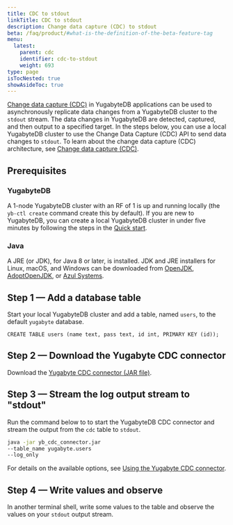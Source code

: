 ```yaml
---
title: CDC to stdout
linkTitle: CDC to stdout
description: Change data capture (CDC) to stdout
beta: /faq/product/#what-is-the-definition-of-the-beta-feature-tag
menu:
  latest:
    parent: cdc
    identifier: cdc-to-stdout
    weight: 693
type: page
isTocNested: true
showAsideToc: true
---
```


[Change data capture (CDC)](../architecture/cdc-architecture) in YugabyteDB applications can be used to asynchronously replicate data changes from a YugabyteDB cluster to the `stdout` stream. The data changes in YugabyteDB are detected, captured, and then output to a specified target. In the steps below, you can use a local YugabyteDB cluster to use the Change Data Capture (CDC) API to send data changes to `stdout`. To learn about the change data capture (CDC) architecture, see [Change data capture (CDC)](../architecture/cdc-architecture).

## Prerequisites

### YugabyteDB

A 1-node YugabyteDB cluster with an RF of 1 is up and running locally (the `yb-ctl create` command create this by default). If you are new to YugabyteDB, you can create a local YugabyteDB cluster in under five minutes by following the steps in the [Quick start](/quick-start/install/).

### Java

A JRE (or JDK), for Java 8 or later, is installed. JDK and JRE installers for Linux, macOS, and Windows can be downloaded from [OpenJDK](http://jdk.java.net/), [AdoptOpenJDK](https://adoptopenjdk.net/), or [Azul Systems](https://www.azul.com/downloads/zulu-community/).

## Step 1 — Add a database table

Start your local YugabyteDB cluster and add a table, named `users`, to the default `yugabyte` database.

```postgresql
CREATE TABLE users (name text, pass text, id int, PRIMARY KEY (id));
```

## Step 2 — Download the Yugabyte CDC connector

Download the [Yugabyte CDC connector (JAR file)](https://github.com/yugabyte/yb-kafka-connector/blob/master/yb-cdc/yb-cdc-connector.jar).

## Step 3 — Stream the log output stream to "stdout"

Run the command below to to start the YugabyteDB CDC connector and stream the output from the `cdc` table to `stdout`.

```sh
java -jar yb_cdc_connector.jar
--table_name yugabyte.users
--log_only
```

For details on the available options, see [Using the Yugabyte CDC connector](./use-cdc).

## Step 4 — Write values and observe

In another terminal shell, write some values to the table and observe the values on your `stdout` output stream.
